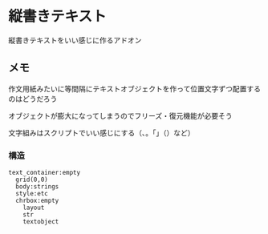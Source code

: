 # 縦書きテキスト

縦書きテキストをいい感じに作るアドオン

## メモ

作文用紙みたいに等間隔にテキストオブジェクトを作って位置文字ずつ配置するのはどうだろう

オブジェクトが膨大になってしまうのでフリーズ・復元機能が必要そう

文字組みはスクリプトでいい感じにする（、。「」（）など）

### 構造

```
text_container:empty
  grid(0,0)
  body:strings
  style:etc
  chrbox:empty
    layout
    str
    textobject
```
